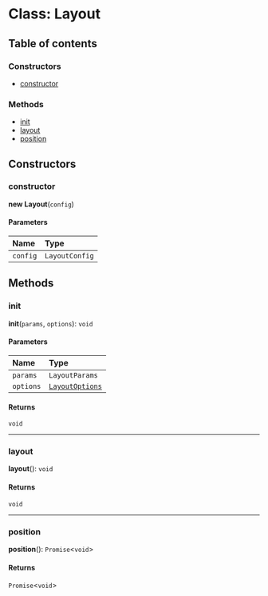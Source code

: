 # Class: Layout

## Table of contents

### Constructors

* [constructor](/auto-docs/free-auto-layout-plugin/classes/Layout.md#constructor)

### Methods

* [init](/auto-docs/free-auto-layout-plugin/classes/Layout.md#init)
* [layout](/auto-docs/free-auto-layout-plugin/classes/Layout.md#layout)
* [position](/auto-docs/free-auto-layout-plugin/classes/Layout.md#position)

## Constructors

### constructor

**new Layout**(`config`)

#### Parameters

| Name | Type |
| :------ | :------ |
| `config` | `LayoutConfig` |

## Methods

### init

**init**(`params`, `options`): `void`

#### Parameters

| Name | Type |
| :------ | :------ |
| `params` | `LayoutParams` |
| `options` | [`LayoutOptions`](/auto-docs/free-auto-layout-plugin/interfaces/LayoutOptions.md) |

#### Returns

`void`

***

### layout

**layout**(): `void`

#### Returns

`void`

***

### position

**position**(): `Promise`<`void`>

#### Returns

`Promise`<`void`>

